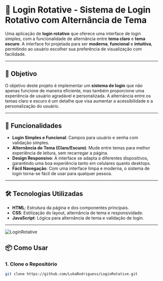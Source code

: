 # 🔐 **Login Rotative** - Sistema de Login Rotativo com Alternância de Tema

Uma aplicação de **login rotativo** que oferece uma interface de login simples, com a funcionalidade de alternância entre **tema claro** e **tema escuro**. A interface foi projetada para ser **moderna**, **funcional** e **intuitiva**, permitindo ao usuário escolher sua preferência de visualização com facilidade.

---

## 🎯 **Objetivo**

O objetivo deste projeto é implementar um **sistema de login** que não apenas funcione de maneira eficiente, mas também proporcione uma experiência de usuário agradável e personalizada. A alternância entre os temas claro e escuro é um detalhe que visa aumentar a acessibilidade e a personalização do usuário.

---

## 🚀 **Funcionalidades**

- **Login Simples e Funcional**: Campos para usuário e senha com validação simples.
- **Alternância de Tema (Claro/Escuro)**: Mude entre temas para melhor experiência de leitura, sem recarregar a página.
- **Design Responsivo**: A interface se adapta a diferentes dispositivos, garantindo uma boa experiência tanto em celulares quanto desktops.
- **Fácil Navegação**: Com uma interface limpa e moderna, o sistema de login torna-se fácil de usar para qualquer pessoa.

---

## 🛠️ **Tecnologias Utilizadas**

- **HTML**: Estrutura da página e dos componentes principais.
-  **CSS**: Estilização do layout, alternância de tema e responsividade.
- **JavaScript**: Lógica para alternância de tema e validação de login.

---


![LoginRotative](https://github.com/user-attachments/assets/90130234-b4ec-4955-b3d8-8adfa39e125c)


## 📦 **Como Usar**

### 1. **Clone o Repositório**

```bash
git clone https://github.com/LukaRodriguess/LoginRotative.git
